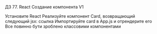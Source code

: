 ДЗ 77. React Создание компонента V1

Установите React
Реализуйте компонент Card, возвращающий следующий jsx:  ссылка
Импортируйте card в App.js и отрендерите его
Все повинно бути зроблено классовими компонентами